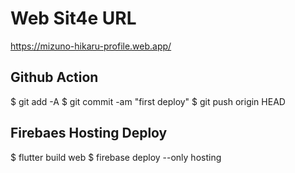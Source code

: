 # Web Sit4e URL

https://mizuno-hikaru-profile.web.app/


## Github Action

$ git add -A
$ git commit -am "first deploy"
$ git push origin HEAD

## Firebaes Hosting Deploy

$ flutter build web
$ firebase deploy --only hosting